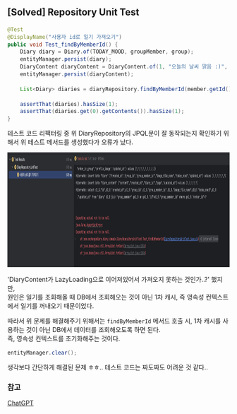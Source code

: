 ## [Solved] Repository Unit Test

```java
@Test
@DisplayName("사용자 id로 일기 가져오기")
public void Test_findByMemberId() {
	Diary diary = Diary.of(TODAY_MOOD, groupMember, group);
	entityManager.persist(diary);
	DiaryContent diaryContent = DiaryContent.of(1, "오늘의 날씨 맑음 :)", diary);
	entityManager.persist(diaryContent);

	List<Diary> diaries = diaryRepository.findByMemberId(member.getId());

	assertThat(diaries).hasSize(1);
	assertThat(diaries.get(0).getContents()).hasSize(1);
}
```

테스트 코드 리팩터링 중 위 DiaryRepository의 JPQL문이 잘 동작되는지 확인하기 위해서 위 테스트 메서드를 생성했다가 오류가 났다. 

<img src="../assets/spring-jpa-repository-unit-test.png" style="width: 800px; height: 260px;">

'DiaryContent가 LazyLoading으로 이어져있어서 가져오지 못하는 것인가..?' 했지만,<br>
원인은 일기를 조회해올 때 DB에서 조회해오는 것이 아닌 1차 캐시, 즉 영속성 컨텍스트에서 일기를 꺼내오기 때문이었다.

따라서 위 문제를 해결해주기 위해서는 `findByMemberId` 메서드 호출 시, 1차 캐시를 사용하는 것이 아닌 DB에서 데이터를 조회해오도록 하면 된다.<br>
즉, 영속성 컨텍스트를 초기화해주는 것이다. 


```java
entityManager.clear();
```

생각보다 간단하게 해결된 문제 ㅎㅎ.. 테스트 코드는 짜도짜도 어려운 것 같다..

### 참고
[ChatGPT](https://chatgpt.com/share/67f4ac89-0e64-8000-8f91-e4cf7155c5ca)
